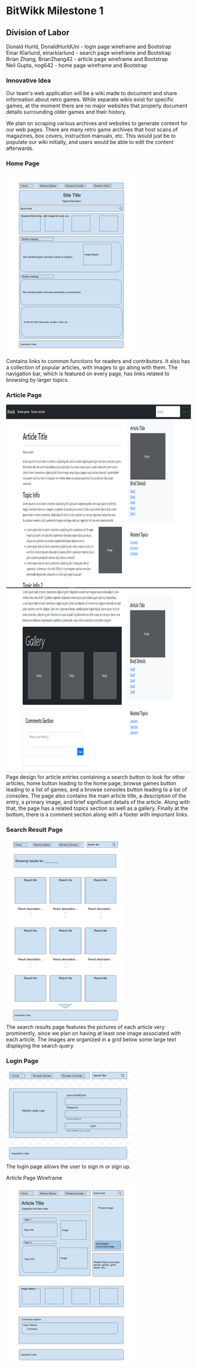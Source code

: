 <h1>BitWikk Milestone 1</h1>

<h2>Division of Labor</h2>
Donald Hurld, DonaldHurldUni - login page wireframe and Bootstrap<br>
Einar Klarlund, einarklarlund - search page wireframe and Bootstrap<br>
Brian Zhang, BrianZhang42 - article page wireframe and Bootstrap<br>
Neil Gupta, nog642 - home page wireframe and Bootstrap<br>

<h3>Innovative Idea</h3>
Our team's web application will be a wiki made to document and share information about retro games. While separate wikis exist for specific games, at the moment there are no major websites that properly document details surrounding older games and their history. 

We plan on scraping various archives and websites to generate content for our web pages. There are many retro game archives that host scans of magazines, box covers, instruction manuals, etc. This would just be to populate our wiki initially, and users would be able to edit the content afterwards.

<h3>Home Page</h3>
<img src="imgs/Wireframe_Home_Page.png" height="500px">
<br>
Contains links to common functions for readers and contributors. It also has a collection of popular articles, with images to go along with them. The navigation bar, which is featured on every page, has links related to browsing by larger topics.

<h3>Article Page</h3>
<img src="imgs/Article_Page_mockup.png" height="500px">
<img src="imgs/Article_Page_mockup_2.png" height="500px">
<br>
Page design for article entries containing a search button to look for other articles, home button leading to the home page,
browse games button leading to a list of games, and a browse consoles button leading to a list of consoles. The page also contains the main article title, a description of the entry, a primary image, and brief significant details of the article. Along with that, the page has a related topics section as well as a gallery. Finally at the bottom, there is a comment section along with a footer with important links.

<h3>Search Result Page</h3>
<img src="imgs/Wireframe_Search_Result_Page.png" height="500px">
<br>
The search results page features the pictures of each article very prominently, since we plan on having at least one image associated with each article. The images are organized in a grid below some large text displaying the search query.

<h3>Login Page</h3>
<img src="imgs/Wireframe_Login_Page.png" height="250px">
<br>
The login page allows the user to sign in or sign up.

Article Page Wireframe
<img src="imgs/Wireframe_Article_Page.jpg" height="500px">
